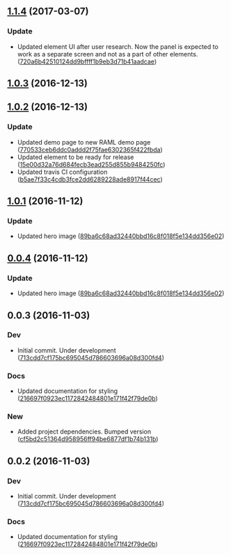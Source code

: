 <a name="1.1.4"></a>
## [1.1.4](https://github.com/advanced-rest-client/raml-summary-view/compare/1.0.3...v1.1.4) (2017-03-07)


### Update

* Updated element UI after user research. Now the panel is expected to work as a separate screen and not as a part of other elements. ([720a6b42510124dd9bffff1b9eb3d71b41aadcae](https://github.com/advanced-rest-client/raml-summary-view/commit/720a6b42510124dd9bffff1b9eb3d71b41aadcae))



<a name="1.0.3"></a>
## [1.0.3](https://github.com/advanced-rest-client/raml-summary-view/compare/1.0.2...v1.0.3) (2016-12-13)




<a name="1.0.2"></a>
## [1.0.2](https://github.com/advanced-rest-client/raml-summary-view/compare/1.0.1...v1.0.2) (2016-12-13)


### Update

* Updated demo page to new RAML demo page ([770533ceb6ddc0addd2f75fae6302365f422fbda](https://github.com/advanced-rest-client/raml-summary-view/commit/770533ceb6ddc0addd2f75fae6302365f422fbda))
* Updated element to be ready for release ([15e00d32a76d684fecb3ead255d855b9484250fc](https://github.com/advanced-rest-client/raml-summary-view/commit/15e00d32a76d684fecb3ead255d855b9484250fc))
* Updated travis CI configuration ([b5ae7f33c4cdb3fce2dd6289228ade8917f44cec](https://github.com/advanced-rest-client/raml-summary-view/commit/b5ae7f33c4cdb3fce2dd6289228ade8917f44cec))



<a name="1.0.1"></a>
## [1.0.1](https://github.com/advanced-rest-client/raml-summary-view/compare/0.0.3...v1.0.1) (2016-11-12)


### Update

* Updated hero image ([89ba6c68ad32440bbd16c8f018f5e134dd356e02](https://github.com/advanced-rest-client/raml-summary-view/commit/89ba6c68ad32440bbd16c8f018f5e134dd356e02))



<a name="0.0.4"></a>
## [0.0.4](https://github.com/advanced-rest-client/raml-summary-view/compare/0.0.3...v0.0.4) (2016-11-12)


### Update

* Updated hero image ([89ba6c68ad32440bbd16c8f018f5e134dd356e02](https://github.com/advanced-rest-client/raml-summary-view/commit/89ba6c68ad32440bbd16c8f018f5e134dd356e02))



<a name="0.0.3"></a>
## 0.0.3 (2016-11-03)


### Dev

* Initial commit. Under development ([713cdd7cf175bc695045d786603696a08d300fd4](https://github.com/advanced-rest-client/raml-summary-view/commit/713cdd7cf175bc695045d786603696a08d300fd4))

### Docs

* Updated documentation for styling ([216697f0923ec1172842484801e171f42f79de0b](https://github.com/advanced-rest-client/raml-summary-view/commit/216697f0923ec1172842484801e171f42f79de0b))

### New

* Added project dependencies. Bumped version ([cf5bd2c51364d958956ff94be6877df1b74b131b](https://github.com/advanced-rest-client/raml-summary-view/commit/cf5bd2c51364d958956ff94be6877df1b74b131b))



<a name="0.0.2"></a>
## 0.0.2 (2016-11-03)


### Dev

* Initial commit. Under development ([713cdd7cf175bc695045d786603696a08d300fd4](https://github.com/advanced-rest-client/raml-summary-view/commit/713cdd7cf175bc695045d786603696a08d300fd4))

### Docs

* Updated documentation for styling ([216697f0923ec1172842484801e171f42f79de0b](https://github.com/advanced-rest-client/raml-summary-view/commit/216697f0923ec1172842484801e171f42f79de0b))



